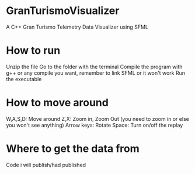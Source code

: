 # GranTurismoVisualizer
A C++ Gran Turismo Telemetry Data Visualizer using SFML

# How to run
Unzip the file
Go to the folder with the terminal
Compile the program with g++ or any compile you want, remember to link SFML or it won't work
Run the executable

# How to move around
W,A,S,D: Move around
Z,X: Zoom in, Zoom Out (you need to zoom in or else you won't see anything)
Arrow keys: Rotate
Space: Turn on/off the replay

# Where to get the data from
Code i will publish/had published

